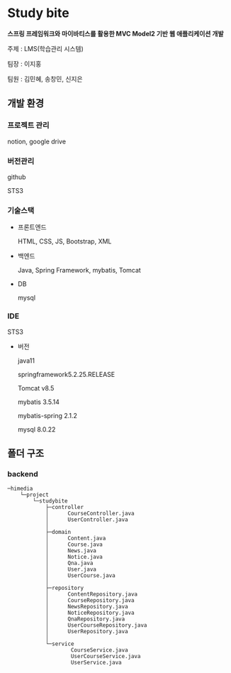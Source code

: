 # Study bite

**스프링 프레임워크와 마이바티스를 활용한 MVC Model2 기반 웹 애플리케이션 개발**

주제 : LMS(학습관리 시스템)

팀장 :  이지홍

팀원 : 김민혜, 송창민, 신지은



## 개발 환경

### 프로젝트 관리

notion, google drive

### 버전관리

github

STS3

### 기술스택

- 프론트엔드
    
    HTML, CSS, JS, Bootstrap, XML
    
- 백엔드
    
    Java, Spring Framework, mybatis, Tomcat
    
- DB
    
    mysql
    

### IDE

STS3

- 버전
    
    java11
    
    springframework5.2.25.RELEASE
    
    Tomcat v8.5
    
    mybatis 3.5.14
    
    mybatis-spring 2.1.2
    
    mysql 8.0.22

## 폴더 구조
### backend
```
─himedia
    └─project
        └─studybite
            ├─controller
            │      CourseController.java
            │      UserController.java
            │
            ├─domain
            │      Content.java
            │      Course.java
            │      News.java
            │      Notice.java
            │      Qna.java
            │      User.java
            │      UserCourse.java
            │
            ├─repository
            │      ContentRepository.java
            │      CourseRepository.java
            │      NewsRepository.java
            │      NoticeRepository.java
            │      QnaRepository.java
            │      UserCourseRepository.java
            │      UserRepository.java
            │
            └─service
                    CourseService.java
                    UserCourseService.java
                    UserService.java
```
